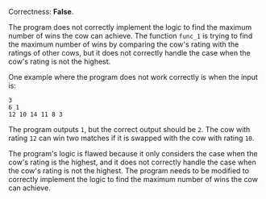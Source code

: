Correctness: **False**.

The program does not correctly implement the logic to find the maximum number of wins the cow can achieve. The function `func_1` is trying to find the maximum number of wins by comparing the cow's rating with the ratings of other cows, but it does not correctly handle the case when the cow's rating is not the highest.

One example where the program does not work correctly is when the input is:

```
3
6 1
12 10 14 11 8 3
```

The program outputs `1`, but the correct output should be `2`. The cow with rating `12` can win two matches if it is swapped with the cow with rating `10`.

The program's logic is flawed because it only considers the case when the cow's rating is the highest, and it does not correctly handle the case when the cow's rating is not the highest. The program needs to be modified to correctly implement the logic to find the maximum number of wins the cow can achieve.